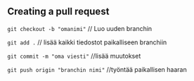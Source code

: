 ## Creating a pull request
`git checkout -b "omanimi"` // Luo uuden branchin 

`git add .` // lisää kaikki tiedostot paikalliseen branchiin

`git commit -m "oma viesti"` //lisää muutokset

`git push origin "branchin nimi"` //työntää paikallisen haaran  